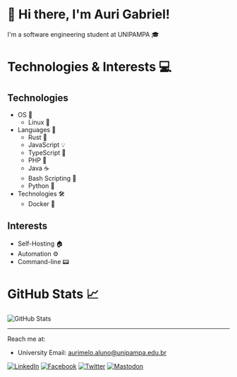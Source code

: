 # 🚀 Hi there, I'm Auri Gabriel!

I'm a software engineering student at UNIPAMPA 🎓 

# Technologies & Interests 💻

## Technologies

- OS 🧠
  - Linux 🐧
- Languages 🔡
  - Rust 🦀
  - JavaScript 💡
  - TypeScript 📘
  - PHP 🐘
  - Java ☕
  - Bash Scripting 🐚
  - Python 🐍
- Technologies 🛠️
  - Docker 🐳

## Interests
- Self-Hosting 🏠
- Automation ⚙️
- Command-line 📟



# GitHub Stats 📈

![GitHub Stats](https://github-readme-stats.vercel.app/api?username=auri-gabriel&show_icons=true&hide_border=true&theme=gruvbox)

<!-- # Top Languages 🌐

![Languages](https://github-readme-stats.vercel.app/api/top-langs/?username=auri-gabriel&theme=gruvbox)
-->

---

Reach me at:
- University Email: aurimelo.aluno@unipampa.edu.br

[![LinkedIn][linkedin-shield]][linkedin-url]
[![Facebook][facebook-shield]][facebook-url]
[![Twitter][twitter-shield]][twitter-url]
[![Mastodon][mastodon-shield]][mastodon-url]

[linkedin-shield]: https://img.shields.io/badge/LinkedIn-0077B5?style=for-the-badge&logo=linkedin&logoColor=white
[linkedin-url]: https://linkedin.com/in/auri-gabriel
[facebook-shield]: https://img.shields.io/badge/Facebook-1877F2?style=for-the-badge&logo=facebook&logoColor=white
[facebook-url]: https://facebook.com/auri.gabriel
[twitter-shield]: https://img.shields.io/badge/Twitter-1DA1F2?style=for-the-badge&logo=twitter&logoColor=white
[twitter-url]: https://twitter.com/auri_gabriel
[mastodon-shield]: https://img.shields.io/badge/Mastodon-6364FF?style=for-the-badge&logo=mastodon&logoColor=white
[mastodon-url]: https://mastodon.social/@auri_gabriel
